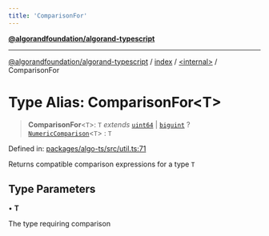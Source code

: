 ```yaml
---
title: 'ComparisonFor'
---
```


[**@algorandfoundation/algorand-typescript**](../../../README.md)

---

[@algorandfoundation/algorand-typescript](../../../README.md) / [index](../../README.md) / [\<internal\>](../README.md) / ComparisonFor

# Type Alias: ComparisonFor\<T\>

> **ComparisonFor**\<`T`\>: `T` _extends_ [`uint64`](../../type-aliases/uint64.md) \| [`biguint`](../../type-aliases/biguint.md) ? [`NumericComparison`](NumericComparison.md)\<`T`\> : `T`

Defined in: [packages/algo-ts/src/util.ts:71](https://github.com/algorandfoundation/puya-ts/blob/main/packages/algo-ts/src/util.ts#L71)

Returns compatible comparison expressions for a type `T`

## Type Parameters

• **T**

The type requiring comparison
